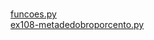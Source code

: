 #  
<a href='https://gabrielryanft.github.io/learning/cursoemvideo/python/exerciciospython/aula22 funcoes locais/ex108/funcoes.py' target='_blank' rel='next'>funcoes.py</a><br/>
<a href='https://gabrielryanft.github.io/learning/cursoemvideo/python/exerciciospython/aula22 funcoes locais/ex108/ex108-metadedobroporcento.py' target='_blank' rel='next'>ex108-metadedobroporcento.py</a><br/>

